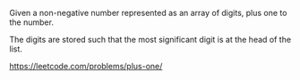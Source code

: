 Given a non-negative number represented as an array of digits, plus one to the number.

The digits are stored such that the most significant digit is at the head of the list.

https://leetcode.com/problems/plus-one/
